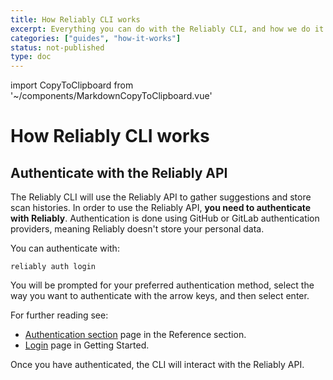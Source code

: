 ```yaml
---
title: How Reliably CLI works
excerpt: Everything you can do with the Reliably CLI, and how we do it.
categories: ["guides", "how-it-works"]
status: not-published
type: doc
---
```


import CopyToClipboard from '~/components/MarkdownCopyToClipboard.vue'

# How Reliably CLI works

## Authenticate with the Reliably API

The Reliably CLI will use the Reliably API to gather suggestions and store scan
 histories. In order to use the Reliably API, **you need to authenticate with
 Reliably**. Authentication is done using GitHub or GitLab authentication
 providers, meaning Reliably doesn't store your personal data.

 You can authenticate with:

```console
reliably auth login
```
<CopyToClipboard />

You will be prompted for your preferred authentication method, select the way
 you want to authenticate with the arrow keys, and then select enter.

For further reading see:

* [Authentication section][reliably-auth] page in the Reference section.
* [Login][getting-started-login] page in Getting Started.

Once you have authenticated, the CLI will interact with the Reliably API.

[reliably-auth]: /docs/reference/cli/reliably-auth/
[getting-started-login]: getting-started/login/
